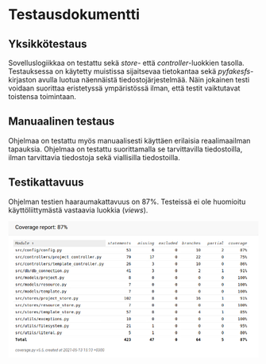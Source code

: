 # Testausdokumentti

## Yksikkötestaus

Sovelluslogiikkaa on testattu sekä _store_- että _controller_-luokkien tasolla. Testauksessa on käytetty muistissa sijaitsevaa tietokantaa sekä _pyfakesfs_-kirjaston avulla luotua näennäistä tiedostojärjestelmää. Näin jokainen testi voidaan suorittaa eristetyssä ympäristössä ilman, että testit vaiktutavat toistensa toimintaan.

## Manuaalinen testaus

Ohjelmaa on testattu myös manuaalisesti käyttäen erilaisia reaalimaailman tapauksia. Ohjelmaa on testattu suorittamalla se tarvittavilla tiedostoilla, ilman tarvittavia tiedostoja sekä viallisilla tiedostoilla.

## Testikattavuus

Ohjelman testien haaraumakattavuus on 87%. Testeissä ei ole huomioitu käyttöliittymästä vastaavia luokkia (_views_).

<img src='img/coverage.png' />
